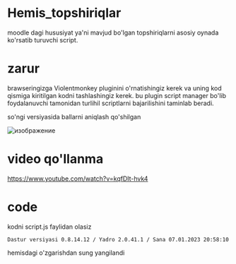 # Hemis_topshiriqlar
moodle dagi hususiyat ya'ni mavjud bo'lgan topshiriqlarni asosiy oynada ko'rsatib turuvchi script.

# zarur
brawseringizga Violentmonkey pluginini o'rnatishingiz kerek va uning kod qismiga kiritilgan kodni tashlashingiz kerek.
bu plugin script manager bo'lib foydalanuvchi tamonidan turlihil scriptlarni bajarilishini taminlab beradi.

so'ngi versiyasida ballarni aniqlash qo'shilgan

![изображение](https://github.com/adxamjon97/Hemis_topshiriqlar/assets/33910784/6379a3ac-a634-455f-b698-eaa22b5a4976)

# video qo'llanma

https://www.youtube.com/watch?v=kqfDIt-hvk4

# code
kodni script.js faylidan olasiz

```
Dastur versiyasi 0.8.14.12 / Yadro 2.0.41.1 / Sana 07.01.2023 20:58:10 
```

hemisdagi o'zgarishdan sung yangilandi
